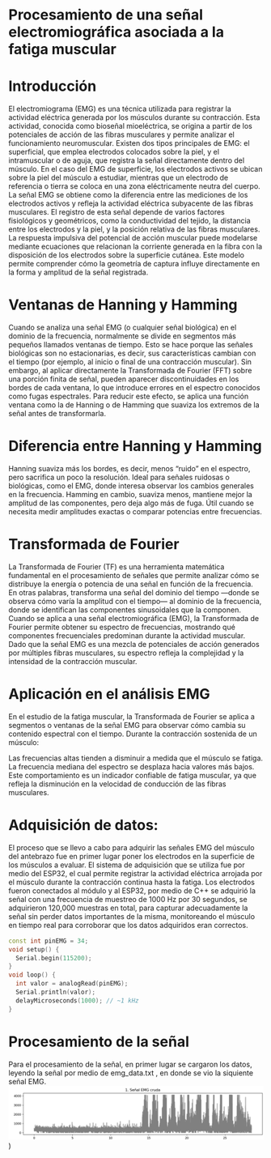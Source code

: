 # Procesamiento de una señal electromiográfica asociada a la fatiga muscular

# Introducción

El electromiograma (EMG) es una técnica utilizada para registrar la actividad eléctrica generada por los músculos durante su contracción. Esta actividad, conocida como bioseñal mioeléctrica, se origina a partir de los potenciales de acción de las fibras musculares y permite analizar el funcionamiento neuromuscular. Existen dos tipos principales de EMG: el superficial, que emplea electrodos colocados sobre la piel, y el intramuscular o de aguja, que registra la señal directamente dentro del músculo.
En el caso del EMG de superficie, los electrodos activos se ubican sobre la piel del músculo a estudiar, mientras que un electrodo de referencia o tierra se coloca en una zona eléctricamente neutra del cuerpo. La señal EMG se obtiene como la diferencia entre las mediciones de los electrodos activos y refleja la actividad eléctrica subyacente de las fibras musculares.
El registro de esta señal depende de varios factores fisiológicos y geométricos, como la conductividad del tejido, la distancia entre los electrodos y la piel, y la posición relativa de las fibras musculares. La respuesta impulsiva del potencial de acción muscular puede modelarse mediante ecuaciones que relacionan la corriente generada en la fibra con la disposición de los electrodos sobre la superficie cutánea. Este modelo permite comprender cómo la geometría de captura influye directamente en la forma y amplitud de la señal registrada.

# Ventanas de Hanning y Hamming

Cuando se analiza una señal EMG (o cualquier señal biológica) en el dominio de la frecuencia, normalmente se divide en segmentos más pequeños llamados ventanas de tiempo. Esto se hace porque las señales biológicas son no estacionarias, es decir, sus características cambian con el tiempo (por ejemplo, al inicio o final de una contracción muscular).
Sin embargo, al aplicar directamente la Transformada de Fourier (FFT) sobre una porción finita de señal, pueden aparecer discontinuidades en los bordes de cada ventana, lo que introduce errores en el espectro conocidos como fugas espectrales.
Para reducir este efecto, se aplica una función ventana como la de Hanning o de Hamming que suaviza los extremos de la señal antes de transformarla.

# Diferencia entre Hanning y Hamming

Hanning suaviza más los bordes, es decir, menos “ruido” en el espectro, pero sacrifica un poco la resolución. Ideal para señales ruidosas o biológicas, como el EMG, 
donde interesa observar los cambios generales en la frecuencia. Hamming en cambio, suaviza menos, mantiene mejor la amplitud de las componentes, pero deja algo más de fuga. 
Útil cuando se necesita medir amplitudes exactas o comparar potencias entre frecuencias.

# Transformada de Fourier

La Transformada de Fourier (TF) es una herramienta matemática fundamental en el procesamiento de señales que permite analizar cómo se distribuye la energía o potencia de una señal en función de la frecuencia. En otras palabras, transforma una señal del dominio del tiempo —donde se observa cómo varía la amplitud con el tiempo— al dominio de la frecuencia, donde se identifican las componentes sinusoidales que la componen.
Cuando se aplica a una señal electromiográfica (EMG), la Transformada de Fourier permite obtener su espectro de frecuencias, mostrando qué componentes frecuenciales predominan durante la actividad muscular. Dado que la señal EMG es una mezcla de potenciales de acción generados por múltiples fibras musculares, su espectro refleja la complejidad y la intensidad de la contracción muscular.

# Aplicación en el análisis EMG

En el estudio de la fatiga muscular, la Transformada de Fourier se aplica a segmentos o ventanas de la señal EMG para observar cómo cambia su contenido espectral con el tiempo.
Durante la contracción sostenida de un músculo:

Las frecuencias altas tienden a disminuir a medida que el músculo se fatiga.
La frecuencia mediana del espectro se desplaza hacia valores más bajos.
Este comportamiento es un indicador confiable de fatiga muscular, ya que refleja la disminución en la velocidad de conducción de las fibras musculares.

# Adquisición de datos:

El proceso que se llevo a cabo para adquirir las señales EMG del músculo del antebrazo fue en primer lugar poner los electrodos en la superficie de los músculos a evaluar. El sistema de adquisición que se utiliza fue por medio del ESP32, el cual permite registrar la actividad eléctrica arrojada por el músculo durante la contracción continua hasta la fatiga. Los electrodos fueron conectados al módulo y al ESP32, por medio de C++ se adquirió la señal con una frecuencia de muestreo de 1000 Hz por 30 segundos, se adquirieron 120,000 muestras en total, para capturar adecuadamente la señal sin perder datos importantes de la misma, monitoreando el músculo en tiempo real para corroborar que los datos adquiridos eran correctos.

```cpp
const int pinEMG = 34;
void setup() {
  Serial.begin(115200);
}
void loop() {
  int valor = analogRead(pinEMG);
  Serial.println(valor);
  delayMicroseconds(1000); // ~1 kHz 
}
```

# Procesamiento de la señal

Para el procesamiento de la señal, en primer lugar se cargaron los datos, leyendo la señal por medio de emg_data.txt , en donde se vio la siquiente señal EMG.
![image](https://github.com/felipeacosta-m/Lab4-electromiograficas-EMG/blob/218374babc0bd294ab3fe1c2a55f3b79e4ec4d1a/Se%C3%B1al%20original.png))

